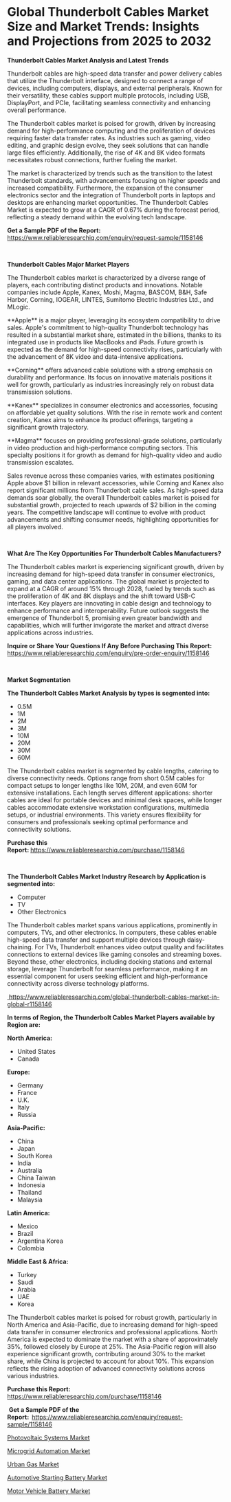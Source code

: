 <p><h1>Global Thunderbolt Cables Market Size and Market Trends: Insights and Projections from 2025 to 2032</h1></p><p><strong>Thunderbolt Cables Market Analysis and Latest Trends</strong></p>
<p><p>Thunderbolt cables are high-speed data transfer and power delivery cables that utilize the Thunderbolt interface, designed to connect a range of devices, including computers, displays, and external peripherals. Known for their versatility, these cables support multiple protocols, including USB, DisplayPort, and PCIe, facilitating seamless connectivity and enhancing overall performance.</p><p>The Thunderbolt cables market is poised for growth, driven by increasing demand for high-performance computing and the proliferation of devices requiring faster data transfer rates. As industries such as gaming, video editing, and graphic design evolve, they seek solutions that can handle large files efficiently. Additionally, the rise of 4K and 8K video formats necessitates robust connections, further fueling the market.</p><p>The market is characterized by trends such as the transition to the latest Thunderbolt standards, with advancements focusing on higher speeds and increased compatibility. Furthermore, the expansion of the consumer electronics sector and the integration of Thunderbolt ports in laptops and desktops are enhancing market opportunities. The Thunderbolt Cables Market is expected to grow at a CAGR of 0.67% during the forecast period, reflecting a steady demand within the evolving tech landscape.</p></p>
<p><strong>Get a Sample PDF of the Report:&nbsp;</strong> <a href="https://www.reliableresearchiq.com/enquiry/request-sample/1158146?utm_campaign=1141&utm_medium=2&utm_source=Github&utm_content=ia&utm_term=13022025&utm_id=thunderbolt-cables">https://www.reliableresearchiq.com/enquiry/request-sample/1158146</a></p>
<p>&nbsp;</p>
<p><strong>Thunderbolt Cables Major Market Players</strong></p>
<p><p>The Thunderbolt cables market is characterized by a diverse range of players, each contributing distinct products and innovations. Notable companies include Apple, Kanex, Moshi, Magma, BASCOM, B&H, Safe Harbor, Corning, IOGEAR, LINTES, Sumitomo Electric Industries Ltd., and MLogic.</p><p>**Apple** is a major player, leveraging its ecosystem compatibility to drive sales. Apple's commitment to high-quality Thunderbolt technology has resulted in a substantial market share, estimated in the billions, thanks to its integrated use in products like MacBooks and iPads. Future growth is expected as the demand for high-speed connectivity rises, particularly with the advancement of 8K video and data-intensive applications.</p><p>**Corning** offers advanced cable solutions with a strong emphasis on durability and performance. Its focus on innovative materials positions it well for growth, particularly as industries increasingly rely on robust data transmission solutions. </p><p>**Kanex** specializes in consumer electronics and accessories, focusing on affordable yet quality solutions. With the rise in remote work and content creation, Kanex aims to enhance its product offerings, targeting a significant growth trajectory.</p><p>**Magma** focuses on providing professional-grade solutions, particularly in video production and high-performance computing sectors. This specialty positions it for growth as demand for high-quality video and audio transmission escalates.</p><p>Sales revenue across these companies varies, with estimates positioning Apple above $1 billion in relevant accessories, while Corning and Kanex also report significant millions from Thunderbolt cable sales. As high-speed data demands soar globally, the overall Thunderbolt cables market is poised for substantial growth, projected to reach upwards of $2 billion in the coming years. The competitive landscape will continue to evolve with product advancements and shifting consumer needs, highlighting opportunities for all players involved.</p></p>
<p>&nbsp;</p>
<p><strong>What Are The Key Opportunities For Thunderbolt Cables Manufacturers?</strong></p>
<p><p>The Thunderbolt cables market is experiencing significant growth, driven by increasing demand for high-speed data transfer in consumer electronics, gaming, and data center applications. The global market is projected to expand at a CAGR of around 15% through 2028, fueled by trends such as the proliferation of 4K and 8K displays and the shift toward USB-C interfaces. Key players are innovating in cable design and technology to enhance performance and interoperability. Future outlook suggests the emergence of Thunderbolt 5, promising even greater bandwidth and capabilities, which will further invigorate the market and attract diverse applications across industries.</p></p>
<p><strong>Inquire or Share Your Questions If Any Before Purchasing This Report:</strong> <a href="https://www.reliableresearchiq.com/enquiry/pre-order-enquiry/1158146?utm_campaign=1141&utm_medium=2&utm_source=Github&utm_content=ia&utm_term=13022025&utm_id=thunderbolt-cables">https://www.reliableresearchiq.com/enquiry/pre-order-enquiry/1158146</a></p>
<p>&nbsp;</p>
<p><strong>Market Segmentation</strong></p>
<p><strong>The Thunderbolt Cables Market Analysis by types is segmented into:</strong></p>
<p><ul><li>0.5M</li><li>1M</li><li>2M</li><li>3M</li><li>10M</li><li>20M</li><li>30M</li><li>60M</li></ul></p>
<p><p>The Thunderbolt cables market is segmented by cable lengths, catering to diverse connectivity needs. Options range from short 0.5M cables for compact setups to longer lengths like 10M, 20M, and even 60M for extensive installations. Each length serves different applications: shorter cables are ideal for portable devices and minimal desk spaces, while longer cables accommodate extensive workstation configurations, multimedia setups, or industrial environments. This variety ensures flexibility for consumers and professionals seeking optimal performance and connectivity solutions.</p></p>
<p><strong>Purchase this Report:&nbsp;</strong><a href="https://www.reliableresearchiq.com/purchase/1158146?utm_campaign=1141&utm_medium=2&utm_source=Github&utm_content=ia&utm_term=13022025&utm_id=thunderbolt-cables">https://www.reliableresearchiq.com/purchase/1158146</a></p>
<p>&nbsp;</p>
<p><strong>The Thunderbolt Cables Market Industry Research by Application is segmented into:</strong></p>
<p><ul><li>Computer</li><li>TV</li><li>Other Electronics</li></ul></p>
<p><p>The Thunderbolt cables market spans various applications, prominently in computers, TVs, and other electronics. In computers, these cables enable high-speed data transfer and support multiple devices through daisy-chaining. For TVs, Thunderbolt enhances video output quality and facilitates connections to external devices like gaming consoles and streaming boxes. Beyond these, other electronics, including docking stations and external storage, leverage Thunderbolt for seamless performance, making it an essential component for users seeking efficient and high-performance connectivity across diverse technology platforms.</p></p>
<p><a href="https://www.reliableresearchiq.com/global-thunderbolt-cables-market-in-global-r1158146?utm_campaign=1141&utm_medium=2&utm_source=Github&utm_content=ia&utm_term=13022025&utm_id=thunderbolt-cables">&nbsp;https://www.reliableresearchiq.com/global-thunderbolt-cables-market-in-global-r1158146</a></p>
<p><strong>In terms of Region, the Thunderbolt Cables Market Players available by Region are:</strong></p>
<p>
    <p> <strong> North America: </strong>
        <ul>
            <li>United States</li>
            <li>Canada</li>
        </ul>
        </p> 
    <p> <strong> Europe: </strong>
        <ul>
            <li>Germany</li>
            <li>France</li>
            <li>U.K.</li>
            <li>Italy</li>
            <li>Russia</li>
        </ul>
        </p> 
    <p> <strong> Asia-Pacific: </strong>
        <ul>
            <li>China</li>
            <li>Japan</li>
            <li>South Korea</li>
            <li>India</li>
            <li>Australia</li>
            <li>China Taiwan</li>
            <li>Indonesia</li>
            <li>Thailand</li>
            <li>Malaysia</li>
        </ul>
        </p> 
    <p> <strong> Latin America: </strong>
        <ul>
            <li>Mexico</li>
            <li>Brazil</li>
            <li>Argentina Korea</li>
            <li>Colombia</li>
        </ul>
        </p> 
    <p> <strong> Middle East & Africa: </strong>
        <ul>
            <li>Turkey</li>
            <li>Saudi</li>
            <li>Arabia</li>
            <li>UAE</li>
            <li>Korea</li>
        </ul>
    </p>
    </p>
<p><p>The Thunderbolt cables market is poised for robust growth, particularly in North America and Asia-Pacific, due to increasing demand for high-speed data transfer in consumer electronics and professional applications. North America is expected to dominate the market with a share of approximately 35%, followed closely by Europe at 25%. The Asia-Pacific region will also experience significant growth, contributing around 30% to the market share, while China is projected to account for about 10%. This expansion reflects the rising adoption of advanced connectivity solutions across various industries.</p></p>
<p><strong>Purchase this Report: </strong><a href="https://www.reliableresearchiq.com/purchase/1158146?utm_campaign=1141&utm_medium=2&utm_source=Github&utm_content=ia&utm_term=13022025&utm_id=thunderbolt-cables">https://www.reliableresearchiq.com/purchase/1158146</a></p>
<p>&nbsp;<strong>Get a Sample PDF of the Report:&nbsp;&nbsp;</strong><a href="https://www.reliableresearchiq.com/enquiry/request-sample/1158146?utm_campaign=1141&utm_medium=2&utm_source=Github&utm_content=ia&utm_term=13022025&utm_id=thunderbolt-cables">https://www.reliableresearchiq.com/enquiry/request-sample/1158146</a></p>
<p><strong></strong></p>
<p><p><a href="https://github.com/hamremunazm4/Market-Research-Report-List-1/blob/main/photovoltaic-systems-market.md?utm_campaign=1141&utm_medium=2&utm_source=Github&utm_content=ia&utm_term=13022025&utm_id=thunderbolt-cables">Photovoltaic Systems Market</a></p><p><a href="https://github.com/shopovdjondo/Market-Research-Report-List-1/blob/main/microgrid-automation-market.md?utm_campaign=1141&utm_medium=2&utm_source=Github&utm_content=ia&utm_term=13022025&utm_id=thunderbolt-cables">Microgrid Automation Market</a></p><p><a href="https://github.com/toqiourir/Market-Research-Report-List-1/blob/main/urban-gas-market.md?utm_campaign=1141&utm_medium=2&utm_source=Github&utm_content=ia&utm_term=13022025&utm_id=thunderbolt-cables">Urban Gas Market</a></p><p><a href="https://github.com/plawragarile/Market-Research-Report-List-1/blob/main/automotive-starting-battery-market.md?utm_campaign=1141&utm_medium=2&utm_source=Github&utm_content=ia&utm_term=13022025&utm_id=thunderbolt-cables">Automotive Starting Battery Market</a></p><p><a href="https://github.com/boccalyver5k/Market-Research-Report-List-1/blob/main/motor-vehicle-battery-market.md?utm_campaign=1141&utm_medium=2&utm_source=Github&utm_content=ia&utm_term=13022025&utm_id=thunderbolt-cables">Motor Vehicle Battery Market</a></p></p>